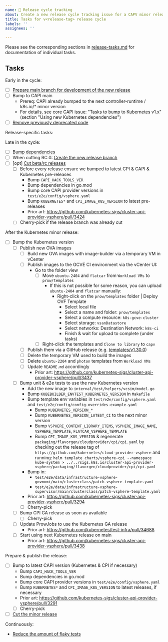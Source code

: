 ```yaml
---
name: 🚋 Release cycle tracking
about: Create a new release cycle tracking issue for a CAPV minor release
title: Tasks for v<release-tag> release cycle
labels: ''
assignees: ''

---
```


Please see the corresponding sections in [release-tasks.md](https://github.com/kubernetes-sigs/cluster-api-provider-vsphere/blob/main/docs/release/release-tasks.md) for documentation of individual tasks.  

## Tasks

Early in the cycle:
* [ ] [Prepare main branch for development of the new release](https://github.com/kubernetes-sigs/cluster-api-provider-vsphere/blob/main/docs/release/release-tasks.md#prepare-main-branch-for-development-of-the-new-release)
* [ ] Bump to CAPI main
  * Prereq: CAPI already bumped to the next controller-runtime / k8s.io/* minor version
  * For details, see core CAPI issue: "Tasks to bump to Kubernetes v1.x" (section "Using new Kubernetes dependencies")
* [ ] [Remove previously deprecated code](https://github.com/kubernetes-sigs/cluster-api-provider-vsphere/blob/main/docs/release/release-tasks.md#remove-previously-deprecated-code)

Release-specific tasks:

Late in the cycle:
* [ ] [Bump dependencies](https://github.com/kubernetes-sigs/cluster-api-provider-vsphere/blob/main/docs/release/release-tasks.md#bump-dependencies)
* [ ] When cutting RC.0: [Create the new release branch](https://github.com/kubernetes-sigs/cluster-api-provider-vsphere/blob/main/docs/release/release-tasks.md#create-a-release-branch)
* [ ] [opt] [Cut beta/rc releases](https://github.com/kubernetes-sigs/cluster-api-provider-vsphere/blob/main/docs/release/release-tasks.md#cut-a-release)
  * [ ] Before every release ensure we bumped to latest CPI & CAPI & Kubernetes pre-releases
    * Bump `CAPI_HACK_TOOLS_VER`
    * Bump dependencies in go.mod
    * Bump core CAPI provider versions in `test/e2e/config/vsphere.yaml`
    * Bump `KUBERNETES*` and `CPI_IMAGE_K8S_VERSION` to latest pre-releases
    * Prior art: https://github.com/kubernetes-sigs/cluster-api-provider-vsphere/pull/3424
  * [ ] Cherry-pick if the release branch was already cut

After the Kubernetes minor release:
* [ ] Bump the Kubernetes version 
  * [ ] Publish new OVA images
    * [ ] Build new OVA images with image-builder via a temporary VM in vCenter
    * [ ] Publish images to the GCVE CI environment via the vCenter UI:
      * Go to the folder view
        * [ ] Move `ubuntu-2404` and `flatcar` from `Workload VMs` to `prow/templates`
          * If this is not possible for some reason, you can upload `ubuntu-2404` and `flatcar` manually:
            * Right-click on the `prow/templates` folder | Deploy OVF Template
              * Select local file
              * Select a name and folder: `prow/templates`
              * Select a compute resource: `k8s-gcve-cluster`
              * Select storage: `vsanDatastore`
              * Select networks: Destination Network: `k8s-ci`
              * Finish & wait for upload to complete (under tasks)
        * [ ] Right-click the templates and `Clone to library` to `capv`
    * [ ] Publish them via a GitHub release (e.g. [templates/v1.30.0](https://github.com/kubernetes-sigs/cluster-api-provider-vsphere/releases/tag/templates/v1.30.0))
    * [ ] Delete the temporary VM used to build the images
    * [ ] Delete `ubuntu-2204` and `photon` templates from `Workload VMs`
    * [ ] Update `README.md` accordingly
      * Prior art: https://github.com/kubernetes-sigs/cluster-api-provider-vsphere/pull/3437
  * [ ] Bump unit & e2e tests to use the new Kubernetes version
    * Add the new image to `internal/test/helpers/vcsim/model.go`
    * Bump `KUBEBUILDER_ENVTEST_KUBERNETES_VERSION` in `Makefile`
    * Bump template env variables in `test/e2e/config/vsphere.yaml` and `test/e2e/config/config-overrides-example.yaml`
      * Bump `KUBERNETES_VERSION_*`
      * Bump `KUBERNETES_VERSION_LATEST_CI` to the next minor version
      * Bump `VSPHERE_CONTENT_LIBRARY_ITEMS`, `VSPHERE_IMAGE_NAME`, `VSPHERE_TEMPLATE`, `FLATCAR_VSPHERE_TEMPLATE`
      * Bump `CPI_IMAGE_K8S_VERSION` & regenerate `packaging/flavorgen/cloudprovider/cpi/cpi.yaml` by
        checking out the release tag of `https://github.com/kubernetes/cloud-provider-vsphere` and running:
        `helm template charts/vsphere-cpi --namespace kube-system > ../../sigs.k8s.io/cluster-api-provider-vsphere/packaging/flavorgen/cloudprovider/cpi/cpi.yaml`
    * Bump in:
      * `test/e2e/data/infrastructure-vsphere-govmomi/main/clusterclass/patch-vsphere-template.yaml`
      * `test/e2e/data/infrastructure-vsphere-supervisor/main/clusterclass/patch-vsphere-template.yaml`
    * Prior art: https://github.com/kubernetes-sigs/cluster-api-provider-vsphere/pull/3294
    * [ ] Cherry-pick
  * [ ] Bump CPI GA release as soon as available
    * [ ] Cherry-pick
  * [ ] Update ProwJobs to use the Kubernetes GA release
    * Prior art: https://github.com/kubernetes/test-infra/pull/34688
  * [ ] Start using next Kubernetes release on main
    * Prior art: https://github.com/kubernetes-sigs/cluster-api-provider-vsphere/pull/3438

Prepare & publish the release:
* [ ] Bump to latest CAPI version (Kubernetes & CPI if necessary) 
  * Bump `CAPI_HACK_TOOLS_VER`
  * Bump dependencies in go.mod
  * Bump core CAPI provider versions in `test/e2e/config/vsphere.yaml`
  * Bump `KUBERNETES*` and `CPI_IMAGE_K8S_VERSION` to latest releases, if necessary
  * Prior art: https://github.com/kubernetes-sigs/cluster-api-provider-vsphere/pull/3291
  * [ ] Cherry-pick
* [ ] [Cut the minor release](https://github.com/kubernetes-sigs/cluster-api-provider-vsphere/blob/main/docs/release/release-tasks.md#cut-a-release)

Continuously:
* [Reduce the amount of flaky tests](https://github.com/kubernetes-sigs/cluster-api-provider-vsphere/blob/main/docs/release/release-tasks.md#continuously-reduce-the-amount-of-flaky-tests)
